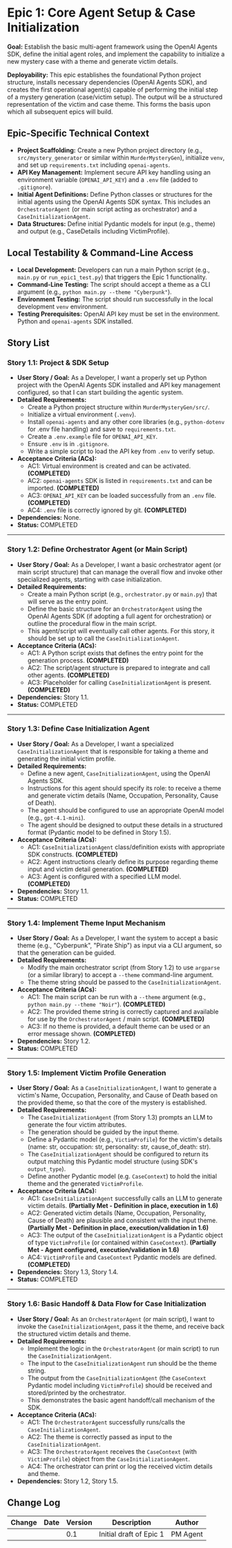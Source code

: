 # Epic 1: Core Agent Setup & Case Initialization

**Goal:** Establish the basic multi-agent framework using the OpenAI Agents SDK, define the initial agent roles, and implement the capability to initialize a new mystery case with a theme and generate victim details.

**Deployability:** This epic establishes the foundational Python project structure, installs necessary dependencies (OpenAI Agents SDK), and creates the first operational agent(s) capable of performing the initial step of a mystery generation (case/victim setup). The output will be a structured representation of the victim and case theme. This forms the basis upon which all subsequent epics will build.

## Epic-Specific Technical Context

- **Project Scaffolding:** Create a new Python project directory (e.g., `src/mystery_generator` or similar within `MurderMysteryGen`), initialize `venv`, and set up `requirements.txt` including `openai-agents`.
- **API Key Management:** Implement secure API key handling using an environment variable (`OPENAI_API_KEY`) and a `.env` file (added to `.gitignore`).
- **Initial Agent Definitions:** Define Python classes or structures for the initial agents using the OpenAI Agents SDK syntax. This includes an `OrchestratorAgent` (or main script acting as orchestrator) and a `CaseInitializationAgent`.
- **Data Structures:** Define initial Pydantic models for input (e.g., theme) and output (e.g., CaseDetails including VictimProfile).

## Local Testability & Command-Line Access

- **Local Development:** Developers can run a main Python script (e.g., `main.py` or `run_epic1_test.py`) that triggers the Epic 1 functionality.
- **Command-Line Testing:** The script should accept a theme as a CLI argument (e.g., `python main.py --theme "Cyberpunk"`).
- **Environment Testing:** The script should run successfully in the local development `venv` environment.
- **Testing Prerequisites:** OpenAI API key must be set in the environment. Python and `openai-agents` SDK installed.

## Story List

### Story 1.1: Project & SDK Setup

- **User Story / Goal:** As a Developer, I want a properly set up Python project with the OpenAI Agents SDK installed and API key management configured, so that I can start building the agentic system.
- **Detailed Requirements:**
  - Create a Python project structure within `MurderMysteryGen/src/`.
  - Initialize a virtual environment (`.venv`).
  - Install `openai-agents` and any other core libraries (e.g., `python-dotenv` for .env file handling) and save to `requirements.txt`.
  - Create a `.env.example` file for `OPENAI_API_KEY`.
  - Ensure `.env` is in `.gitignore`.
  - Write a simple script to load the API key from `.env` to verify setup.
- **Acceptance Criteria (ACs):**
  - AC1: Virtual environment is created and can be activated. **(COMPLETED)**
  - AC2: `openai-agents` SDK is listed in `requirements.txt` and can be imported. **(COMPLETED)**
  - AC3: `OPENAI_API_KEY` can be loaded successfully from an `.env` file. **(COMPLETED)**
  - AC4: `.env` file is correctly ignored by git. **(COMPLETED)**
- **Dependencies:** None.
- **Status:** COMPLETED

---

### Story 1.2: Define Orchestrator Agent (or Main Script)

- **User Story / Goal:** As a Developer, I want a basic orchestrator agent (or main script structure) that can manage the overall flow and invoke other specialized agents, starting with case initialization.
- **Detailed Requirements:**
  - Create a main Python script (e.g., `orchestrator.py` or `main.py`) that will serve as the entry point.
  - Define the basic structure for an `OrchestratorAgent` using the OpenAI Agents SDK (if adopting a full agent for orchestration) or outline the procedural flow in the main script.
  - This agent/script will eventually call other agents. For this story, it should be set up to call the `CaseInitializationAgent`.
- **Acceptance Criteria (ACs):**
  - AC1: A Python script exists that defines the entry point for the generation process. **(COMPLETED)**
  - AC2: The script/agent structure is prepared to integrate and call other agents. **(COMPLETED)**
  - AC3: Placeholder for calling `CaseInitializationAgent` is present. **(COMPLETED)**
- **Dependencies:** Story 1.1.
- **Status:** COMPLETED

---

### Story 1.3: Define Case Initialization Agent

- **User Story / Goal:** As a Developer, I want a specialized `CaseInitializationAgent` that is responsible for taking a theme and generating the initial victim profile.
- **Detailed Requirements:**
  - Define a new agent, `CaseInitializationAgent`, using the OpenAI Agents SDK.
  - Instructions for this agent should specify its role: to receive a theme and generate victim details (Name, Occupation, Personality, Cause of Death).
  - The agent should be configured to use an appropriate OpenAI model (e.g., `gpt-4.1-mini`).
  - The agent should be designed to output these details in a structured format (Pydantic model to be defined in Story 1.5).
- **Acceptance Criteria (ACs):**
  - AC1: `CaseInitializationAgent` class/definition exists with appropriate SDK constructs. **(COMPLETED)**
  - AC2: Agent instructions clearly define its purpose regarding theme input and victim detail generation. **(COMPLETED)**
  - AC3: Agent is configured with a specified LLM model. **(COMPLETED)**
- **Dependencies:** Story 1.1.
- **Status:** COMPLETED

---

### Story 1.4: Implement Theme Input Mechanism

- **User Story / Goal:** As a Developer, I want the system to accept a basic theme (e.g., "Cyberpunk", "Pirate Ship") as input via a CLI argument, so that the generation can be guided.
- **Detailed Requirements:**
  - Modify the main orchestrator script (from Story 1.2) to use `argparse` (or a similar library) to accept a `--theme` command-line argument.
  - The theme string should be passed to the `CaseInitializationAgent`.
- **Acceptance Criteria (ACs):**
  - AC1: The main script can be run with a `--theme` argument (e.g., `python main.py --theme "Noir"`). **(COMPLETED)**
  - AC2: The provided theme string is correctly captured and available for use by the `OrchestratorAgent` / main script. **(COMPLETED)**
  - AC3: If no theme is provided, a default theme can be used or an error message shown. **(COMPLETED)**
- **Dependencies:** Story 1.2.
- **Status:** COMPLETED

---

### Story 1.5: Implement Victim Profile Generation

- **User Story / Goal:** As a `CaseInitializationAgent`, I want to generate a victim's Name, Occupation, Personality, and Cause of Death based on the provided theme, so that the core of the mystery is established.
- **Detailed Requirements:**
  - The `CaseInitializationAgent` (from Story 1.3) prompts an LLM to generate the four victim attributes.
  - The generation should be guided by the input theme.
  - Define a Pydantic model (e.g., `VictimProfile`) for the victim's details (name: str, occupation: str, personality: str, cause_of_death: str).
  - The `CaseInitializationAgent` should be configured to return its output matching this Pydantic model structure (using SDK's `output_type`).
  - Define another Pydantic model (e.g. `CaseContext`) to hold the initial theme and the generated `VictimProfile`.
- **Acceptance Criteria (ACs):**
  - AC1: `CaseInitializationAgent` successfully calls an LLM to generate victim details. **(Partially Met - Definition in place, execution in 1.6)**
  - AC2: Generated victim details (Name, Occupation, Personality, Cause of Death) are plausible and consistent with the input theme. **(Partially Met - Definition in place, execution/validation in 1.6)**
  - AC3: The output of the `CaseInitializationAgent` is a Pydantic object of type `VictimProfile` (or contained within `CaseContext`). **(Partially Met - Agent configured, execution/validation in 1.6)**
  - AC4: `VictimProfile` and `CaseContext` Pydantic models are defined. **(COMPLETED)**
- **Dependencies:** Story 1.3, Story 1.4.
- **Status:** COMPLETED

---

### Story 1.6: Basic Handoff & Data Flow for Case Initialization

- **User Story / Goal:** As an `OrchestratorAgent` (or main script), I want to invoke the `CaseInitializationAgent`, pass it the theme, and receive back the structured victim details and theme.
- **Detailed Requirements:**
  - Implement the logic in the `OrchestratorAgent` (or main script) to run the `CaseInitializationAgent`.
  - The input to the `CaseInitializationAgent` run should be the theme string.
  - The output from the `CaseInitializationAgent` (the `CaseContext` Pydantic model including `VictimProfile`) should be received and stored/printed by the orchestrator.
  - This demonstrates the basic agent handoff/call mechanism of the SDK.
- **Acceptance Criteria (ACs):**
  - AC1: The `OrchestratorAgent` successfully runs/calls the `CaseInitializationAgent`.
  - AC2: The theme is correctly passed as input to the `CaseInitializationAgent`.
  - AC3: The `OrchestratorAgent` receives the `CaseContext` (with `VictimProfile`) object from the `CaseInitializationAgent`.
  - AC4: The orchestrator can print or log the received victim details and theme.
- **Dependencies:** Story 1.2, Story 1.5.

## Change Log

| Change | Date | Version | Description | Author |
| ------ | ---- | ------- | ----------- | ------ |
|        |      | 0.1     | Initial draft of Epic 1 | PM Agent | 